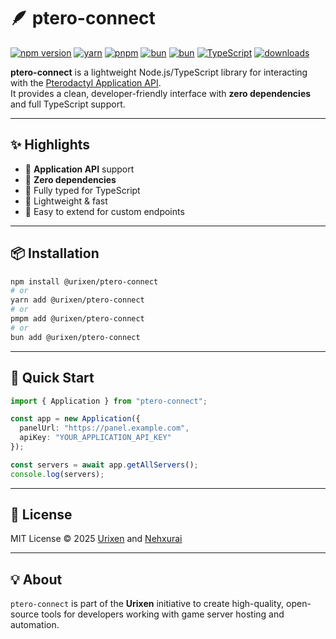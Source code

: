 # 🪶 ptero-connect
[![npm version](https://img.shields.io/npm/v/@urixen/ptero-connect?color=blue&label=npm)](https://www.npmjs.com/package/@urixen/ptero-connect)
[![yarn](https://img.shields.io/badge/yarn-add-blue?logo=yarn&logoColor=white)](https://yarnpkg.com/package/@urixen/ptero-connect)
[![pnpm](https://img.shields.io/badge/pnpm-add-orange?logo=pnpm&logoColor=white)](https://pnpm.io)
[![bun](https://img.shields.io/badge/bun-supported-ffcc33?logo=bun&logoColor=white)](https://bun.sh/)
[![bun](https://img.shields.io/badge/deno-supported-ffcc33?logo=deno&logoColor=white)](https://deno.land/)
[![TypeScript](https://img.shields.io/badge/TypeScript-4.9-blue?logo=typescript&logoColor=blue)](https://www.typescriptlang.org/)
[![downloads](https://img.shields.io/npm/dt/@urixen/ptero-connect?color=brightgreen)](https://www.npmjs.com/package/@urixen/ptero-connect)

**ptero-connect** is a lightweight Node.js/TypeScript library for interacting with the [Pterodactyl Application API](https://pterodactyl.io/).  
It provides a clean, developer-friendly interface with **zero dependencies** and full TypeScript support.

---

## ✨ Highlights

- 🔹 **Application API** support
- 🔹 **Zero dependencies**
- 🔹 Fully typed for TypeScript
- 🔹 Lightweight & fast
- 🔹 Easy to extend for custom endpoints

---

## 📦 Installation

```bash
npm install @urixen/ptero-connect
# or
yarn add @urixen/ptero-connect
# or
pmpm add @urixen/ptero-connect
# or
bun add @urixen/ptero-connect
```

---

## 🚀 Quick Start

```ts
import { Application } from "ptero-connect";

const app = new Application({
  panelUrl: "https://panel.example.com",
  apiKey: "YOUR_APPLICATION_API_KEY"
});

const servers = await app.getAllServers();
console.log(servers);
```

---

## 📄 License
MIT License © 2025 [Urixen](https://github.com/urixen-org) and [Nehxurai](https://github.com/xerinv0)

---

## 💡 About
`ptero-connect` is part of the **Urixen** initiative to create high-quality, open-source tools for developers working with game server hosting and automation.
